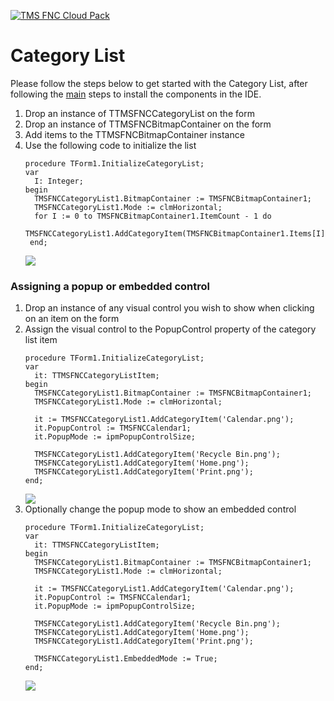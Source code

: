<a href="http://www.tmssoftware.com/site/tmsfncuipack.asp"><img src="https://tmssoftware.com/site/img/github/tmsfncuipack.png" title="TMS FNC UI Pack" alt="TMS FNC Cloud Pack"></a>
# Category List #
Please follow the steps below to get started with the Category List, after following the <a href="https://github.com/tmssoftware/TMS-FNC-UI-Pack/blob/master/README.md">main</a> steps to install the components in the IDE.
<ol>
  <li>Drop an instance of TTMSFNCCategoryList on the form</li>  
  <li>Drop an instance of TTMSFNCBitmapContainer on the form</li>
  <li>Add items to the TTMSFNCBitmapContainer instance</li>
  <li>Use the following code to initialize the list
  
  ```delphi
  procedure TForm1.InitializeCategoryList;
  var
    I: Integer;
  begin
    TMSFNCCategoryList1.BitmapContainer := TMSFNCBitmapContainer1;
    TMSFNCCategoryList1.Mode := clmHorizontal;
    for I := 0 to TMSFNCBitmapContainer1.ItemCount - 1 do
      TMSFNCCategoryList1.AddCategoryItem(TMSFNCBitmapContainer1.Items[I].Name);
   end;
  ``` 
<img src="https://www.tmssoftware.com/site/img/github/tmsfnccategorylist.png"/>
</li>
</ol>

### Assigning a popup or embedded control ###
<ol>
  <li>Drop an instance of any visual control you wish to show when clicking on an item on the form</li>
  <li>Assign the visual control to the PopupControl property of the category list item
  
  ```delphi
  procedure TForm1.InitializeCategoryList;
  var
    it: TTMSFNCCategoryListItem;
  begin
    TMSFNCCategoryList1.BitmapContainer := TMSFNCBitmapContainer1;
    TMSFNCCategoryList1.Mode := clmHorizontal;

    it := TMSFNCCategoryList1.AddCategoryItem('Calendar.png');
    it.PopupControl := TMSFNCCalendar1;
    it.PopupMode := ipmPopupControlSize;

    TMSFNCCategoryList1.AddCategoryItem('Recycle Bin.png');
    TMSFNCCategoryList1.AddCategoryItem('Home.png');
    TMSFNCCategoryList1.AddCategoryItem('Print.png');
  end;
  ```

<img src="https://www.tmssoftware.com/site/img/github/tmsfnccategorylist2.png"/>

</li>
<li>Optionally change the popup mode to show an embedded control

  ```delphi
  procedure TForm1.InitializeCategoryList;
  var
    it: TTMSFNCCategoryListItem;
  begin
    TMSFNCCategoryList1.BitmapContainer := TMSFNCBitmapContainer1;
    TMSFNCCategoryList1.Mode := clmHorizontal;

    it := TMSFNCCategoryList1.AddCategoryItem('Calendar.png');
    it.PopupControl := TMSFNCCalendar1;
    it.PopupMode := ipmPopupControlSize;

    TMSFNCCategoryList1.AddCategoryItem('Recycle Bin.png');
    TMSFNCCategoryList1.AddCategoryItem('Home.png');
    TMSFNCCategoryList1.AddCategoryItem('Print.png');
    
    TMSFNCCategoryList1.EmbeddedMode := True;    
  end;
  ```

<img src="https://www.tmssoftware.com/site/img/github/tmsfnccategorylist3.png"/>

  
</li>
</ol>
